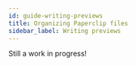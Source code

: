 ```yaml
---
id: guide-writing-previews
title: Organizing Paperclip files
sidebar_label: Writing previews
---
```


Still a work in progress!